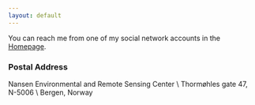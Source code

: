 ```yaml
---
layout: default 
---
```


You can reach me from one of my social network accounts in the [Homepage](http://aydogduali.github.io).

### Postal Address

Nansen Environmental and Remote Sensing Center \\
Thormøhles gate 47, N-5006 \\
Bergen, Norway
